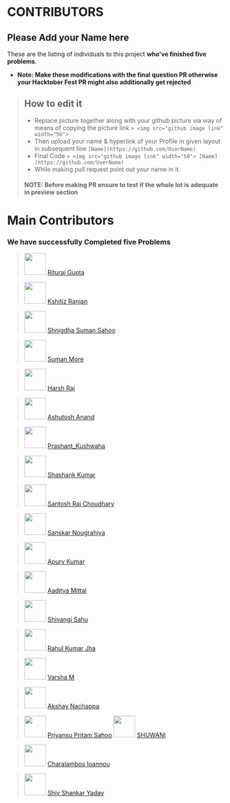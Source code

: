 # CONTRIBUTORS

## Please Add your Name here

These are the listing of individuals to this project **who've finished five problems**.

- **Note: Make these modifications with the final question PR otherwise your Hacktober Fest PR might also additionally get rejected**
> ## How to edit it
>
> - Replace picture together along with your github picture via way of means of copying the picture link
    `> <img src="github image link" width="50"> `
> - Then upload your name & hyperlink of your Profile in given layout in subsequent line
    `[Name](https://github.com/UserName)`
> - Final Code `> <img src="github image link" width="50"> [Name](https://github.com/UserName)`
> - While making pull request point out your name in it.
>
> #### NOTE: Before making PR ensure to test if the whole lot is adequate in preview section

# Main Contributors

### We have successfully Completed five Problems

> <img src="https://avatars.githubusercontent.com/u/62745286?v=4" width="50"> [Rituraj Gupta](https://github.com/RiturajGupta21)

> <img src="https://avatars.githubusercontent.com/u/54390873?v=4" width="50"> [Kshitiz Ranjan](https://github.com/kshitizranjan15)

> <img src="https://avatars.githubusercontent.com/u/79396219?v=4"  width="50"> [Shnigdha Suman Sahoo](https://github.com/Shnigdha)

> <img src="https://avatars.githubusercontent.com/u/67056908?v=4" width="50"> [Suman More](https://github.com/SumanMore)

> <img src="https://avatars.githubusercontent.com/u/82524165?v=4" width="50"> [Harsh Raj](https://github.com/harshmanu22900)

> <img src="https://avatars.githubusercontent.com/u/85955760?v=4" width="50"> [Ashutosh Anand](https://github.com/Ashutosh-107)

> <img src="https://avatars.githubusercontent.com/u/85413089?v=4" width="50"> [Prashant_Kushwaha](https://github.com/praku27)

> <img src="https://avatars.githubusercontent.com/u/54362793?v=4" width="50"> [Shashank Kumar](https://github.com/221bshashank)

> <img src="https://avatars.githubusercontent.com/u/91720401?v=4" width="50"> [Santosh Raj Choudhary](https://github.com/SRChoudhary672)

> <img src="https://avatars.githubusercontent.com/u/82171742?v=4" width="50"> [Sanskar Nougrahiya](https://github.com/sanskarn17)

> <img src= "https://avatars.githubusercontent.com/u/68043017?v=4" width="50"> [Apurv Kumar](https://github.com/Apurv0007)
 
> <img src="https://avatars.githubusercontent.com/u/66875383?v=4" width="50"> [Aaditya Mittal](https://github.com/aadityamittal)

> <img src="https://avatars.githubusercontent.com/u/77060299?v=4" width="50"> [Shivangi Sahu](https://github.com/shivangisahu12)

> <img src="https://avatars.githubusercontent.com/u/53517969?v=4" width="50"> [Rahul Kumar Jha](https://github.com/rahulkumarjha21)

> <img src="https://avatars.githubusercontent.com/u/49654230?v=4" width="50"> [Varsha M](https://github.com/varshamanjunath)
 
> <img src="https://avatars.githubusercontent.com/u/46316452?v=4" width="50"> [Akshay Nachappa](https://github.com/AkshayNachappa)

> <img src="https://avatars.githubusercontent.com/u/85963175?v=4"  width="50"> [Priyansu Pritam Sahoo](https://github.com/priyansupritam)
> <img src="https://avatars.githubusercontent.com/u/68225758?v=4"  width="50"> [SHUWANI](https://github.com/Shuwani)

> <img src="https://avatars.githubusercontent.com/u/45453951?s=400&v=4"  width="50"> [Charalambos Ioannou](https://github.com/CharalambosIoannou)

> <img src="https://avatars.githubusercontent.com/u/73055393?v=4"  width="50"> [Shiv Shankar Yadav](https://github.com/shivyadav10012001)



